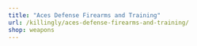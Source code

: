 ```yaml
---
title: "Aces Defense Firearms and Training"
url: /killingly/aces-defense-firearms-and-training/
shop: weapons
---
```


